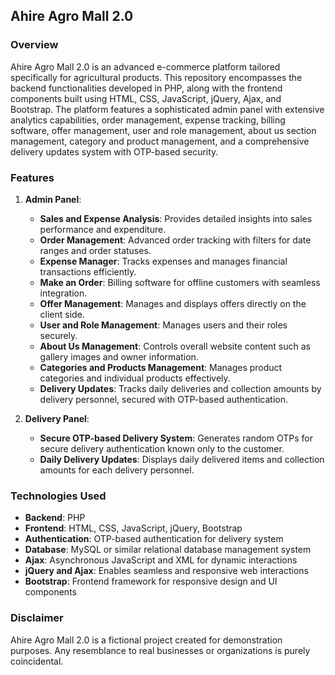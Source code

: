 ## Ahire Agro Mall 2.0

### Overview
Ahire Agro Mall 2.0 is an advanced e-commerce platform tailored specifically for agricultural products. This repository encompasses the backend functionalities developed in PHP, along with the frontend components built using HTML, CSS, JavaScript, jQuery, Ajax, and Bootstrap. The platform features a sophisticated admin panel with extensive analytics capabilities, order management, expense tracking, billing software, offer management, user and role management, about us section management, category and product management, and a comprehensive delivery updates system with OTP-based security.

### Features

1. **Admin Panel**:
   - **Sales and Expense Analysis**: Provides detailed insights into sales performance and expenditure.
   - **Order Management**: Advanced order tracking with filters for date ranges and order statuses.
   - **Expense Manager**: Tracks expenses and manages financial transactions efficiently.
   - **Make an Order**: Billing software for offline customers with seamless integration.
   - **Offer Management**: Manages and displays offers directly on the client side.
   - **User and Role Management**: Manages users and their roles securely.
   - **About Us Management**: Controls overall website content such as gallery images and owner information.
   - **Categories and Products Management**: Manages product categories and individual products effectively.
   - **Delivery Updates**: Tracks daily deliveries and collection amounts by delivery personnel, secured with OTP-based authentication.

2. **Delivery Panel**:
   - **Secure OTP-based Delivery System**: Generates random OTPs for secure delivery authentication known only to the customer.
   - **Daily Delivery Updates**: Displays daily delivered items and collection amounts for each delivery personnel.

### Technologies Used
- **Backend**: PHP
- **Frontend**: HTML, CSS, JavaScript, jQuery, Bootstrap
- **Authentication**: OTP-based authentication for delivery system
- **Database**: MySQL or similar relational database management system
- **Ajax**: Asynchronous JavaScript and XML for dynamic interactions
- **jQuery and Ajax**: Enables seamless and responsive web interactions
- **Bootstrap**: Frontend framework for responsive design and UI components

### Disclaimer
Ahire Agro Mall 2.0 is a fictional project created for demonstration purposes. Any resemblance to real businesses or organizations is purely coincidental.
